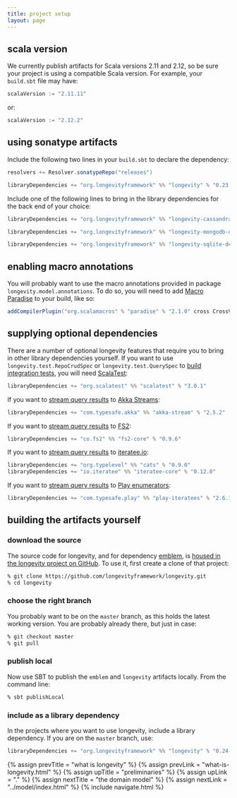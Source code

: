 ```yaml
---
title: project setup
layout: page
---
```


## scala version

We currently publish artifacts for Scala versions 2.11 and 2.12, so be
sure your project is using a compatible Scala version. For example,
your `build.sbt` file may have:

```scala
scalaVersion := "2.11.11"
```

or:

```scala
scalaVersion := "2.12.2"
```

## using sonatype artifacts

Include the following two lines in your `build.sbt` to declare the dependency:

```scala
resolvers += Resolver.sonatypeRepo("releases")

libraryDependencies += "org.longevityframework" %% "longevity" % "0.23.0"
```

Include one of the following lines to bring in the library
dependencies for the back end of your choice:

```scala
libraryDependencies += "org.longevityframework" %% "longevity-cassandra-deps" % "0.23.0"

libraryDependencies += "org.longevityframework" %% "longevity-mongodb-deps" % "0.23.0"

libraryDependencies += "org.longevityframework" %% "longevity-sqlite-deps" % "0.23.0"
```

## enabling macro annotations

You will probably want to use the macro annotations provided in
package `longevity.model.annotations`. To do so, you will need to
add [Macro
Paradise](http://docs.scala-lang.org/overviews/macros/paradise.html)
to your build, like so:

```scala
addCompilerPlugin("org.scalamacros" % "paradise" % "2.1.0" cross CrossVersion.full)
```

## supplying optional dependencies

There are a number of optional longevity features that require you to bring in other library
dependencies yourself. If you want to use `longevity.test.RepoCrudSpec` or
`longevity.test.QuerySpec` to [build integration tests](../testing), you will need
[ScalaTest](http://www.scalatest.org/):

```scala
libraryDependencies += "org.scalatest" %% "scalatest" % "3.0.1"
```

If you want to [stream query results](../query/stream-by.html) to [Akka
Streams](http://doc.akka.io/docs/akka/2.4.17/scala/stream/index.html):

```scala
libraryDependencies += "com.typesafe.akka" %% "akka-stream" % "2.5.2"
```

If you want to [stream query results](../query/stream-by.html) to
[FS2](https://github.com/functional-streams-for-scala/fs2):

```scala
libraryDependencies += "co.fs2" %% "fs2-core" % "0.9.6"
```

If you want to [stream query results](../query/stream-by.html) to
[iteratee.io](https://github.com/travisbrown/iteratee):

```scala
libraryDependencies += "org.typelevel" %% "cats" % "0.9.0"
libraryDependencies += "io.iteratee" %% "iteratee-core" % "0.12.0"
```

If you want to [stream query results](../query/stream-by.html) to
[Play enumerators](https://www.playframework.com/documentation/2.5.x/Enumerators):

```scala
libraryDependencies += "com.typesafe.play" %% "play-iteratees" % "2.6.1"
```

## building the artifacts yourself

### download the source

The source code for longevity, and for dependency
[emblem](https://github.com/longevityframework/emblem/wiki), is [housed in the
longevity project on
GitHub](https://github.com/longevityframework/longevity). To use it, first
create a clone of that project:

```bash
% git clone https://github.com/longevityframework/longevity.git
% cd longevity
```

### choose the right branch

You probably want to be on the `master` branch, as this holds the
latest working version. You are probably already there, but just in
case:

```bash
% git checkout master
% git pull
```

### publish local

Now use SBT to publish the `emblem` and `longevity` artifacts
locally. From the command line:

```bash
% sbt publishLocal
```

### include as a library dependency

In the projects where you want to use longevity, include a library
dependency. If you are on the `master` branch, use:

```scala
libraryDependencies += "org.longevityframework" %% "longevity" % "0.24-SNAPSHOT"
```

{% assign prevTitle = "what is longevity" %}
{% assign prevLink  = "what-is-longevity.html" %}
{% assign upTitle   = "preliminaries" %}
{% assign upLink    = "." %}
{% assign nextTitle = "the domain model" %}
{% assign nextLink  = "../model/index.html" %}
{% include navigate.html %}

